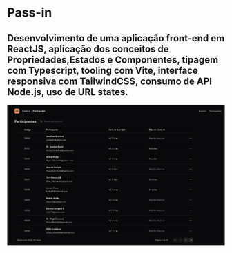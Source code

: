 # Pass-in

## Desenvolvimento de uma aplicação front-end em ReactJS, aplicação dos conceitos de Propriedades,Estados e Componentes, tipagem com Typescript, tooling com Vite, interface responsiva com TailwindCSS, consumo de API Node.js, uso de URL states.

![screen](./src/assets/tela-principal-pass-in.png)